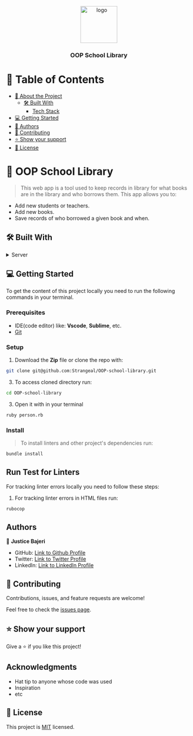 <div align="center">
  <img src="https://res.cloudinary.com/dxsom7jmx/image/upload/v1670245965/Meta%20tags/murple_logo_rxik8f.png" alt="logo" width="100"  height="auto" />
  <br/>
  <h3><b>OOP School Library</b></h3>
</div>

# 📗 Table of Contents

- [📖 About the Project](#about-project)
  - [🛠 Built With](#built-with)
    - [Tech Stack](#tech-stack)
- [💻 Getting Started](#getting-started)
- [👥 Authors](#authors)
- [🤝 Contributing](#contributing)
- [⭐️ Show your support](#support)
- [📝 License](#license)

# 📖 OOP School Library

> This web app is a tool used to keep records in library for what books are in the library and who borrows them. This app allows you to:
- Add new students or teachers.
- Add new books.
- Save records of who borrowed a given book and when.

## 🛠 Built With

<details>
  <summary>Server</summary>
  <ul>
    <li><a href="https://www.ruby-lang.org/en/">Ruby</a></li>
  </ul>
</details>

## 💻 Getting Started

To get the content of this project locally you need to run the following commands in your terminal.

### Prerequisites
- IDE(code editor) like: **Vscode**, **Sublime**, etc. 
- [Git](https://www.linode.com/docs/guides/how-to-install-git-on-linux-mac-and-windows/)

### Setup
1. Download the **Zip** file or clone the repo with:
```bash
git clone git@github.com:Strangeal/OOP-school-library.git
```
3. To access cloned directory run:
```bash
cd OOP-school-library
```
3. Open it with in your terminal
```bash
ruby person.rb
```

### Install
> To install linters and other project's dependencies run:
```bash
bundle install
```
## Run Test for Linters

For tracking linter errors locally you need to follow these steps:

1. For tracking linter errors in HTML files run:
```bash 
rubocop
```


## Authors

👤 **Justice Bajeri**

- GitHub: [Link to Github Profile](https://github.com/Strangeal)
- Twitter: [Link to Twitter Profile](https://twitter.com/Str_angeal)
- LinkedIn: [Link to LinkedIn Profile](https://www.linkedin.com/in/justice-bajeri-0b7211243/)


## 🤝 Contributing

Contributions, issues, and feature requests are welcome!

Feel free to check the [issues page](../../issues/).

## ⭐️ Show your support

Give a ⭐️ if you like this project!

## Acknowledgments

- Hat tip to anyone whose code was used
- Inspiration
- etc

## 📝 License

This project is [MIT](./MIT.md) licensed.